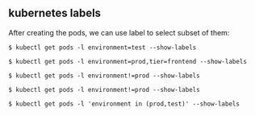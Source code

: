 ## kubernetes labels

After creating the pods, we can use label to select subset of them:

```console
$ kubectl get pods -l environment=test --show-labels

$ kubectl get pods -l environment=prod,tier=frontend --show-labels

$ kubectl get pods -l environment!=prod --show-labels

$ kubectl get pods -l environment!=prod --show-labels

$ kubectl get pods -l 'environment in (prod,test)' --show-labels
```
